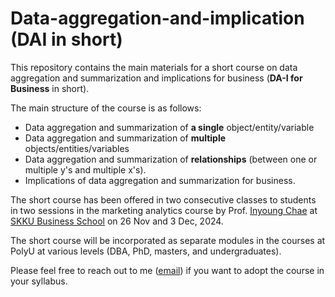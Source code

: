 # Data-aggregation-and-implication (DAI in short)

This repository contains the main materials for a short course on 
data aggregation and summarization and implications for business (**DA-I for Business** in short).

The main structure of the course is as follows:

* Data aggregation and summarization of **a single** object/entity/variable
* Data aggregation and summarization of **multiple** objects/entities/variables
* Data aggregation and summarization of **relationships** (between one or multiple y's and multiple x's).
* Implications of data aggregation and summarization for business.

The short course has been offered in two consecutive classes to students in two sessions in the marketing analytics course by Prof. [Inyoung Chae](https://professor.skku.edu/researcher_eng/professorList.do?mode=view&perId=LZStrAoJQ7AZgJgXgmgJgQCQGoBYDKANA6gawHFgBZAZwDsBFAXhqA%20&categoryId=U&jojikCode1=3169) at [SKKU Business School](https://biz.skku.edu/eng_bizskk/index.do) on 26 Nov and 3 Dec, 2024.

The short course will be incorporated as separate modules in the courses at PolyU at various levels (DBA, PhD, masters, and undergraduates).

Please feel free to reach out to me ([email](mailto:dai@yaod.ai)) if you want to adopt the course in your syllabus.